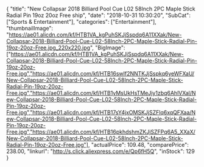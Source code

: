 {
	"title": "New Collapsar 2018  Billiard Pool Cue L02 58Inch 2PC Maple Stick Radial Pin 19oz 20oz Free ship",
	"date": "2018-10-31 10:30:20",
	"SubCat": ["Sports & Entertainment"],
	"categories": ["Entertainment"],
	"thumbnailImage": "https://ae01.alicdn.com/kf/HTB1VA_kgPuhSKJjSspdq6A11XXak/New-Collapsar-2018-Billiard-Pool-Cue-L02-58Inch-2PC-Maple-Stick-Radial-Pin-19oz-20oz-Free.jpg_220x220.jpg",
	"BigImage": ["https://ae01.alicdn.com/kf/HTB1VA_kgPuhSKJjSspdq6A11XXak/New-Collapsar-2018-Billiard-Pool-Cue-L02-58Inch-2PC-Maple-Stick-Radial-Pin-19oz-20oz-Free.jpg","https://ae01.alicdn.com/kf/HTB16swIf2NNTKJjSspkq6yeWFXaU/New-Collapsar-2018-Billiard-Pool-Cue-L02-58Inch-2PC-Maple-Stick-Radial-Pin-19oz-20oz-Free.jpg","https://ae01.alicdn.com/kf/HTB1yMsUkHsTMeJjy1zbq6AhlVXal/New-Collapsar-2018-Billiard-Pool-Cue-L02-58Inch-2PC-Maple-Stick-Radial-Pin-19oz-20oz-Free.jpg","https://ae01.alicdn.com/kf/HTB17sY4jxOMSKJjSZFlq6xqQFXaa/New-Collapsar-2018-Billiard-Pool-Cue-L02-58Inch-2PC-Maple-Stick-Radial-Pin-19oz-20oz-Free.jpg","https://ae01.alicdn.com/kf/HTB16pkhdshmZKJjSZFPq6A5_XXaX/New-Collapsar-2018-Billiard-Pool-Cue-L02-58Inch-2PC-Maple-Stick-Radial-Pin-19oz-20oz-Free.jpg"],
	"actualPrice": 109.48,
	"comparePrice": 238.00,
	"linkurl": "http://s.click.aliexpress.com/e/Qp6fH5Q",
	"inStock": 129
}
